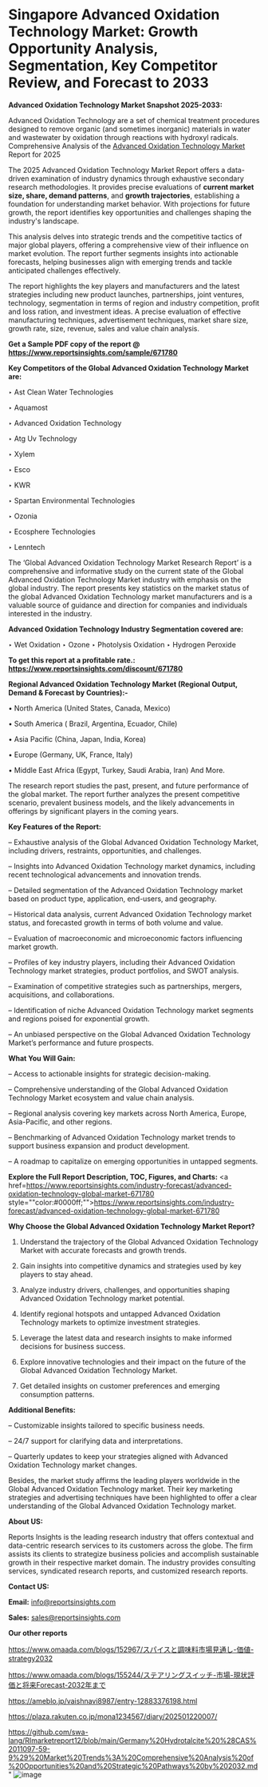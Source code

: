 # Singapore Advanced Oxidation Technology Market: Growth Opportunity Analysis, Segmentation, Key Competitor Review, and Forecast to 2033

<strong>Advanced Oxidation Technology Market Snapshot 2025-2033:</strong>

Advanced Oxidation Technology are a set of chemical treatment procedures designed to remove organic (and sometimes inorganic) materials in water and wastewater by oxidation through reactions with hydroxyl radicals. Comprehensive Analysis of the <a href=https://www.reportsinsights.com/sample/671780>Advanced Oxidation Technology Market</a> Report for 2025

The 2025 Advanced Oxidation Technology Market Report offers a data-driven examination of industry dynamics through exhaustive secondary research methodologies. It provides precise evaluations of <strong>current market size, share, demand patterns</strong>, and <strong>growth trajectories</strong>, establishing a foundation for understanding market behavior. With projections for future growth, the report identifies key opportunities and challenges shaping the industry's landscape.

This analysis delves into strategic trends and the competitive tactics of major global players, offering a comprehensive view of their influence on market evolution. The report further segments insights into actionable forecasts, helping businesses align with emerging trends and tackle anticipated challenges effectively.

The report highlights the key players and manufacturers and the latest strategies including new product launches, partnerships, joint ventures, technology, segmentation in terms of region and industry competition, profit and loss ration, and investment ideas. A precise evaluation of effective manufacturing techniques, advertisement techniques, market share size, growth rate, size, revenue, sales and value chain analysis.

<strong>Get a Sample PDF copy of the report @ <a href=https://www.reportsinsights.com/sample/671780 style=color:#0000ff;>https://www.reportsinsights.com/sample/671780</a></strong>

<strong>Key Competitors of the Global Advanced Oxidation Technology Market are:</strong>

‣ Ast Clean Water Technologies

‣ Aquamost

‣ Advanced Oxidation Technology

‣ Atg Uv Technology

‣ Xylem

‣ Esco

‣ KWR

‣ Spartan Environmental Technologies

‣ Ozonia

‣ Ecosphere Technologies

‣ Lenntech

The ‘Global Advanced Oxidation Technology Market Research Report’ is a comprehensive and informative study on the current state of the Global Advanced Oxidation Technology Market industry with emphasis on the global industry. The report presents key statistics on the market status of the global Advanced Oxidation Technology market manufacturers and is a valuable source of guidance and direction for companies and individuals interested in the industry.

<strong>Advanced Oxidation Technology Industry Segmentation covered are:</strong>

‣ Wet Oxidation
‣ Ozone
‣ Photolysis Oxidation
‣ Hydrogen Peroxide

<strong>To get this report at a profitable rate.: <a href=https://www.reportsinsights.com/discount/671780 style=color:#0000ff;>https://www.reportsinsights.com/discount/671780</a></strong>

<strong>Regional Advanced Oxidation Technology Market (Regional Output, Demand &amp; Forecast by Countries):-</strong>

• North America (United States, Canada, Mexico)

• South America ( Brazil, Argentina, Ecuador, Chile)

• Asia Pacific (China, Japan, India, Korea)

• Europe (Germany, UK, France, Italy)

• Middle East Africa (Egypt, Turkey, Saudi Arabia, Iran) And More.

The research report studies the past, present, and future performance of the global market. The report further analyzes the present competitive scenario, prevalent business models, and the likely advancements in offerings by significant players in the coming years.

<strong>Key Features of the Report:</strong>

– Exhaustive analysis of the Global Advanced Oxidation Technology Market, including drivers, restraints, opportunities, and challenges.

– Insights into Advanced Oxidation Technology market dynamics, including recent technological advancements and innovation trends.

– Detailed segmentation of the Advanced Oxidation Technology market based on product type, application, end-users, and geography.

– Historical data analysis, current Advanced Oxidation Technology market status, and forecasted growth in terms of both volume and value.

– Evaluation of macroeconomic and microeconomic factors influencing market growth.

– Profiles of key industry players, including their Advanced Oxidation Technology market strategies, product portfolios, and SWOT analysis.

– Examination of competitive strategies such as partnerships, mergers, acquisitions, and collaborations.

– Identification of niche Advanced Oxidation Technology market segments and regions poised for exponential growth.

– An unbiased perspective on the Global Advanced Oxidation Technology Market’s performance and future prospects.

<strong>What You Will Gain:</strong>

– Access to actionable insights for strategic decision-making.

– Comprehensive understanding of the Global Advanced Oxidation Technology Market ecosystem and value chain analysis.

– Regional analysis covering key markets across North America, Europe, Asia-Pacific, and other regions.

– Benchmarking of Advanced Oxidation Technology market trends to support business expansion and product development.

– A roadmap to capitalize on emerging opportunities in untapped segments.

<strong>Explore the Full Report Description, TOC, Figures, and Charts:</strong>
<a href=https://www.reportsinsights.com/industry-forecast/advanced-oxidation-technology-global-market-671780 style=""color:#0000ff;"">https://www.reportsinsights.com/industry-forecast/advanced-oxidation-technology-global-market-671780</a>

<strong>Why Choose the Global Advanced Oxidation Technology Market Report?</strong>

1. Understand the trajectory of the Global Advanced Oxidation Technology Market with accurate forecasts and growth trends.

2. Gain insights into competitive dynamics and strategies used by key players to stay ahead.

3. Analyze industry drivers, challenges, and opportunities shaping Advanced Oxidation Technology market potential.

4. Identify regional hotspots and untapped Advanced Oxidation Technology markets to optimize investment strategies.

5. Leverage the latest data and research insights to make informed decisions for business success.

6. Explore innovative technologies and their impact on the future of the Global Advanced Oxidation Technology Market.

7. Get detailed insights on customer preferences and emerging consumption patterns.

<strong>Additional Benefits:</strong>

– Customizable insights tailored to specific business needs.

– 24/7 support for clarifying data and interpretations.

– Quarterly updates to keep your strategies aligned with Advanced Oxidation Technology market changes.

Besides, the market study affirms the leading players worldwide in the Global Advanced Oxidation Technology market. Their key marketing strategies and advertising techniques have been highlighted to offer a clear understanding of the Global Advanced Oxidation Technology market.

<strong><strong>About US</strong>:</strong>

Reports Insights is the leading research industry that offers contextual and data-centric research services to its customers across the globe. The firm assists its clients to strategize business policies and accomplish sustainable growth in their respective market domain. The industry provides consulting services, syndicated research reports, and customized research reports.

<strong>Contact US:</strong>

<p class=><b>Email:</b> <a href=mailto:info@reportsinsights.com>info@reportsinsights.com</a></p>
<p class=><b>Sales:</b> <a href=mailto:sales@reportsinsights.com>sales@reportsinsights.com</a></p>

<strong>Our other reports</strong>

<a href=https://www.omaada.com/blogs/152967/スパイスと調味料市場見通し-価値-strategy2032>https://www.omaada.com/blogs/152967/スパイスと調味料市場見通し-価値-strategy2032</a>

<a href=https://www.omaada.com/blogs/155244/ステアリングスイッチ-市場-現状評価と将来Forecast-2032年まで>https://www.omaada.com/blogs/155244/ステアリングスイッチ-市場-現状評価と将来Forecast-2032年まで</a>

<a href=https://ameblo.jp/vaishnavi8987/entry-12883376198.html>https://ameblo.jp/vaishnavi8987/entry-12883376198.html</a>

<a href=https://plaza.rakuten.co.jp/mona1234567/diary/202501220007/>https://plaza.rakuten.co.jp/mona1234567/diary/202501220007/</a>

<a href=https://github.com/swa-lang/RImarketreport12/blob/main/Germany%20Hydrotalcite%20%28CAS%2011097-59-9%29%20Market%20Trends%3A%20Comprehensive%20Analysis%20of%20Opportunities%20and%20Strategic%20Pathways%20by%202032.md>https://github.com/swa-lang/RImarketreport12/blob/main/Germany%20Hydrotalcite%20%28CAS%2011097-59-9%29%20Market%20Trends%3A%20Comprehensive%20Analysis%20of%20Opportunities%20and%20Strategic%20Pathways%20by%202032.md</a>"
![image](https://github.com/user-attachments/assets/0ff64386-c22d-4df6-a52c-3a00908baf99)

